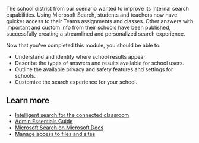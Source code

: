 The school district from our scenario wanted to improve its internal search capabilities. Using Microsoft Search, students and teachers now have quicker access to their Teams assignments and classes. Other answers with important and custom info from their schools have been published, successfully creating a streamlined and personalized search experience.

Now that you've completed this module, you should be able to:  

- Understand and identify where school results appear.
- Describe the types of answers and results available for school users.
- Outline the available privacy and safety features and settings for schools.
- Customize the search experience for your school.

## Learn more

- [Intelligent search for the connected classroom](https://www.microsoft.com/bing/bing-for-education?rtc=2)
- [Admin Essentials Guide](https://aka.ms/SearchAdminEssentials)
- [Microsoft Search on Microsoft Docs](/microsoftsearch/overview-microsoft-search)
- [Manage access to files and sites](/microsoftsearch/manage-access-files-sites)
